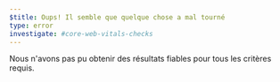 ```yaml
---
$title: Oups! Il semble que quelque chose a mal tourné
type: error
investigate: #core-web-vitals-checks
---
```


Nous n'avons pas pu obtenir des résultats fiables pour tous les critères requis.
